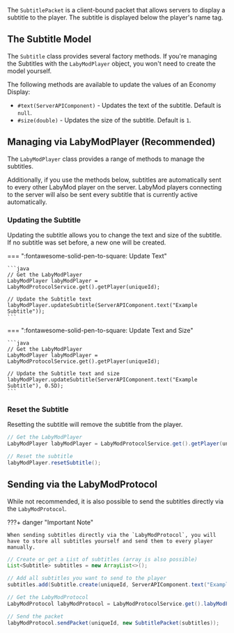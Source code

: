 The `SubtitlePacket` is a client-bound packet that allows servers to display a subtitle to the player. The subtitle is
displayed below the player's name tag.

## The Subtitle Model

The `Subtitle` class provides several factory methods. If you're managing the Subtitles with the `LabyModPlayer` object,
you won't need to create the model yourself.

The following methods are available to update the values of an Economy Display:

- `#text(ServerAPIComponent)` - Updates the text of the subtitle. Default is `null`.
- `#size(double)` - Updates the size of the subtitle. Default is `1`.

## Managing via LabyModPlayer (Recommended)

The `LabyModPlayer` class provides a range of methods to manage the subtitles.

Additionally, if you use the methods below, subtitles are automatically sent to every other LabyMod player on the
server. LabyMod players connecting to the server will also be sent every subtitle that is currently active
automatically.

### Updating the Subtitle

Updating the subtitle allows you to change the text and size of the subtitle. If no subtitle was set before, a new
one will be created.

=== ":fontawesome-solid-pen-to-square: Update Text"

    ```java
    // Get the LabyModPlayer
    LabyModPlayer labyModPlayer = LabyModProtocolService.get().getPlayer(uniqueId);

    // Update the Subtitle text
    labyModPlayer.updateSubtitle(ServerAPIComponent.text("Example Subtitle"));
    ```

=== ":fontawesome-solid-pen-to-square: Update Text and Size"

    ```java
    // Get the LabyModPlayer
    LabyModPlayer labyModPlayer = LabyModProtocolService.get().getPlayer(uniqueId);

    // Update the Subtitle text and size
    labyModPlayer.updateSubtitle(ServerAPIComponent.text("Example Subtitle"), 0.5D);
    ```

### Reset the Subtitle

Resetting the subtitle will remove the subtitle from the player.

```java
// Get the LabyModPlayer
LabyModPlayer labyModPlayer = LabyModProtocolService.get().getPlayer(uniqueId);

// Reset the subtitle
labyModPlayer.resetSubtitle();
```

## Sending via the LabyModProtocol

While not recommended, it is also possible to send the subtitles directly via the `LabyModProtocol`.

???+ danger "Important Note"

    When sending subtitles directly via the `LabyModProtocol`, you will have to store all subtitles yourself and send them to every player manually.

```java
// Create or get a List of subtitles (array is also possible)
List<Subtitle> subtitles = new ArrayList<>();

// Add all subtitles you want to send to the player
subtitles.add(Subtitle.create(uniqueId, ServerAPIComponent.text("Example Subtitle")));

// Get the LabyModProtocol
LabyModProtocol labyModProtocol = LabyModProtocolService.get().labyModProtocol();

// Send the packet
labyModProtocol.sendPacket(uniqueId, new SubtitlePacket(subtitles));
```

